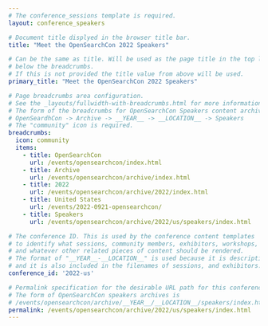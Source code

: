 ```yaml
---
# The conference_sessions template is required.
layout: conference_speakers

# Document title displyed in the browser title bar.
title: "Meet the OpenSearchCon 2022 Speakers"

# Can be the same as title. Will be used as the page title in the top level <h1> element
# below the breadcrumbs.
# If this is not provided the title value from above will be used.
primary_title: "Meet the OpenSearchCon 2022 Speakers"

# Page breadcrumbs area configuration.
# See the _layouts/fullwidth-with-breadcrumbs.html for more information on how this is used.
# The form of the breadcrumbs for OpenSearchCon Speakers content archival is 
# OpenSeardhCon -> Archive -> __YEAR__ -> __LOCATION__ -> Speakers
# The "community" icon is required.
breadcrumbs:
  icon: community
  items:
    - title: OpenSearchCon 
      url: /events/opensearchcon/index.html
    - title: Archive
      url: /events/opensearchcon/archive/index.html
    - title: 2022
      url: /events/opensearchcon/archive/2022/index.html
    - title: United States
      url: /events/2022-0921-opensearchcon/
    - title: Speakers
      url: /events/opensearchcon/archive/2022/us/speakers/index.html

# The conference ID. This is used by the conference content templates
# to identify what sessions, community members, exhibitors, workshops,
# and whatever other related pieces of content should be rendered.
# The format of "__YEAR__-__LOCATION__" is used because it is descriptive,
# and it is also included in the filenames of sessions, and exhibitors.
conference_id: '2022-us'

# Permalink specification for the desirable URL path for this conference archival exhibitors page.
# The form of OpenSearchCon speakers archives is
# /events/opensearchcon/archive/__YEAR__/__LOCATION__/speakers/index.html.
permalink: /events/opensearchcon/archive/2022/us/speakers/index.html
---
```

